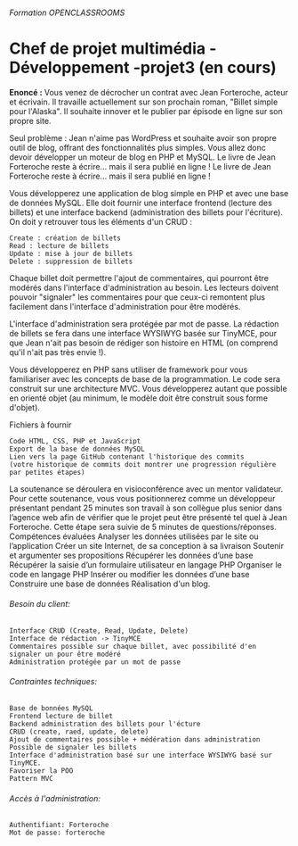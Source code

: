 
###### Formation OPENCLASSROOMS

# Chef de projet multimédia - Développement -projet3 (en cours)

**Enoncé :**
Vous venez de décrocher un contrat avec Jean Forteroche, acteur et écrivain. Il travaille actuellement sur son prochain roman, "Billet simple pour l'Alaska". Il souhaite innover et le publier par épisode en ligne sur son propre site.

Seul problème : Jean n'aime pas WordPress et souhaite avoir son propre outil de blog, offrant des fonctionnalités plus simples. Vous allez donc devoir développer un moteur de blog en PHP et MySQL.
Le livre de Jean Forteroche reste à écrire... mais il sera publié en ligne !
Le livre de Jean Forteroche reste à écrire... mais il sera publié en ligne !

Vous développerez une application de blog simple en PHP et avec une base de données MySQL. Elle doit fournir une interface frontend (lecture des billets) et une interface backend (administration des billets pour l'écriture). On doit y retrouver tous les éléments d'un CRUD :

    Create : création de billets
    Read : lecture de billets
    Update : mise à jour de billets
    Delete : suppression de billets

Chaque billet doit permettre l'ajout de commentaires, qui pourront être modérés dans l'interface d'administration au besoin.
Les lecteurs doivent pouvoir "signaler" les commentaires pour que ceux-ci remontent plus facilement dans l'interface d'administration pour être modérés.

L'interface d'administration sera protégée par mot de passe. La rédaction de billets se fera dans une interface WYSIWYG basée sur TinyMCE, pour que Jean n'ait pas besoin de rédiger son histoire en HTML (on comprend qu'il n'ait pas très envie !).

Vous développerez en PHP sans utiliser de framework pour vous familiariser avec les concepts de base de la programmation. Le code sera construit sur une architecture MVC. Vous développerez autant que possible en orienté objet (au minimum, le modèle doit être construit sous forme d'objet).


Fichiers à fournir

    Code HTML, CSS, PHP et JavaScript
    Export de la base de données MySQL
    Lien vers la page GitHub contenant l'historique des commits
    (votre historique de commits doit montrer une progression régulière par petites étapes)


La soutenance se déroulera en visioconférence avec un mentor validateur. Pour cette soutenance, vous vous positionnerez comme un développeur présentant pendant 25 minutes son travail à son collègue plus senior dans l’agence web afin de vérifier que le projet peut être présenté tel quel à Jean Forteroche. Cette étape sera suivie de 5 minutes de questions/réponses.
Compétences évaluées
Analyser les données utilisées par le site ou l’application
Créer un site Internet, de sa conception à sa livraison
Soutenir et argumenter ses propositions
Récupérer les données d’une base
Récupérer la saisie d’un formulaire utilisateur en langage PHP
Organiser le code en langage PHP
Insérer ou modifier les données d’une base
Construire une base de données
Réalisation d'un blog.

###### Besoin du client:

    Interface CRUD (Create, Read, Update, Delete)
    Interface de rédaction -> TinyMCE
    Commentaires possible sur chaque billet, avec possibilité d'en signaler un pour être modéré
    Administration protégée par un mot de passe

###### Contraintes techniques:

    Base de bonnées MySQL
    Frontend lecture de billet
    Backend administration des billets pour l'écture
    CRUD (create, raed, update, delete)
    Ajout de commentaires possible + médération dans administration
    Possible de signaler les billets
    Interface d'administration basé sur une interface WYSIWYG basé sur TinyMCE.
    Favoriser la POO
    Pattern MVC

###### Accès à l'administration:

    Authentifiant: Forteroche
    Mot de passe: forteroche
